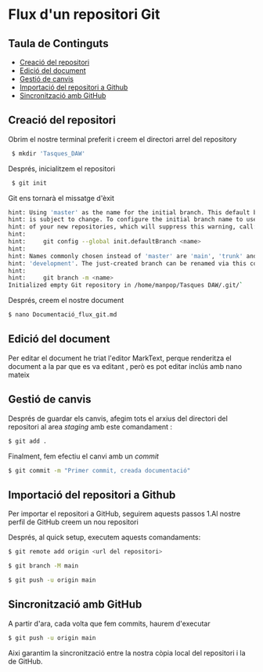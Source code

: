 # Flux d'un repositori Git

## Taula de Continguts
- [Creació del repositori](#creació-del-repositori)
- [Edició del document](#edició-del-document)
- [Gestió de canvis](#gestió-de-canvis)
- [Importació del repositori a Github](#importació-del-repositori-a-github)
- [Sincronització amb GitHub](#sincronització-amb-github)

## Creació del repositori
Obrim el nostre terminal preferit i creem el directori arrel del repository
```bash
 $ mkdir 'Tasques_DAW'
```
Després, inicialitzem el repositori
```bash
 $ git init
```
Git ens tornarà el missatge d'èxit
```bash
hint: Using 'master' as the name for the initial branch. This default branch name
hint: is subject to change. To configure the initial branch name to use in all
hint: of your new repositories, which will suppress this warning, call:
hint: 
hint:     git config --global init.defaultBranch <name>
hint: 
hint: Names commonly chosen instead of 'master' are 'main', 'trunk' and
hint: 'development'. The just-created branch can be renamed via this command:
hint: 
hint:     git branch -m <name>
Initialized empty Git repository in /home/manpop/Tasques DAW/.git/`  
```
Després, creem el nostre document
```bash
$ nano Documentació_flux_git.md
```
## Edició del document
Per editar el document he triat l'editor MarkText, perque renderitza el document a la par que es va editant , però es pot editar inclús amb nano mateix
## Gestió de canvis
Després de guardar els canvis, afegim tots el arxius del directori del repositori al area *staging* amb este comandament :
```bash
$ git add . 
```
Finalment, fem efectiu el canvi amb un *commit*
```bash
$ git commit -m "Primer commit, creada documentació"
```
## Importació del repositori a Github
Per importar el repositori a GitHub, seguirem aquests passos
1.Al nostre perfil de GitHub creem un nou repositori

Després, al quick setup, executem aquests comandaments:
```bash
$ git remote add origin <url del repositori>
```
```bash
$ git branch -M main
```
```bash
$ git push -u origin main
```
## Sincronització amb GitHub
A partir d'ara, cada volta que fem commits, haurem d'executar 
```bash
$ git push -u origin main
```
Aixi garantim la sincronització entre la nostra còpia local del repositori i la de GitHub.
